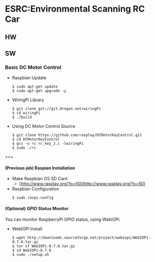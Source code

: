 # ESRC:Environmental Scanning RC Car

## HW

 

## SW

### Basic DC Motor Control
  * Raspbian Update
    ```
    $ sudo apt-get update
    $ sudo apt-get upgrade -y
    ```

  * WiringPi Library
    ```
    $ git clone git://git.drogon.net/wiringPi
    $ cd wiringPi
    $ ./build
    ```

  * Using DC Motor Control Source
    ```
    $ git clone https://github.com/rasplay/DCMotorKeyControl.git
    $ cd DCMotorKeyControl
    $ gcc -o rc rc_key_2.c -lwiringPi
    $ sudo ./rc
    ```

===
#### (Previous job) Raspian Installation
  * Make Raspbian OS SD Card
    * [http://www.rasplay.org/?p=50](http://www.rasplay.org/?p=50)
  * Raspbian Configuration<br/>
    ```
    $ sudo raspi-config
    ```

#### (Optional) GPIO Status Monitor
  You can monitor RaspberryPi GPIO status, using WebIOPi.
  * WebIOPi Install
    ```
    $ wget http://downloads.sourceforge.net/project/webiopi/WebIOPi-0.7.0.tar.gz
    $ tar xf WebIOPi-0.7.0.tar.gz
    $ cd WebIOPi-0.7.0
    $ sudo ./setup.sh
    ```

